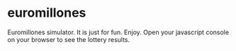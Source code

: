 # euromillones
Euromillones simulator.
It is just for fun. Enjoy.
Open your javascript console on your browser to see the lottery results.
